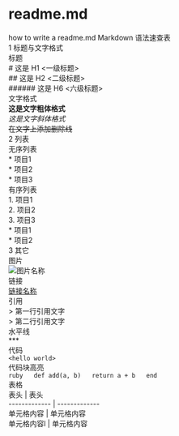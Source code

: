 # readme.md
how to write a readme.md
    Markdown 语法速查表  
    1 标题与文字格式  
    标题  
    # 这是 H1 <一级标题>  
    ## 这是 H2 <二级标题>  
    ###### 这是 H6 <六级标题>  
    文字格式  
    **这是文字粗体格式**  
    *这是文字斜体格式*  
    ~~在文字上添加删除线~~  
    2 列表  
    无序列表  
    * 项目1  
    * 项目2  
    * 项目3  
    有序列表  
    1. 项目1  
    2. 项目2  
    3. 项目3  
       * 项目1  
       * 项目2  
    3 其它  
    图片  
    ![图片名称](http://gitcafe.com/image.png)  
    链接  
    [链接名称](http://gitcafe.com)  
    引用  
    > 第一行引用文字  
    > 第二行引用文字  
    水平线  
    ***  
    代码  
    `<hello world>`  
    代码块高亮  
    ```ruby  
      def add(a, b)  
        return a + b  
      end  
    ```  
    表格  
      表头  | 表头  
      ------------- | -------------  
     单元格内容  | 单元格内容  
     单元格内容l  | 单元格内容  

